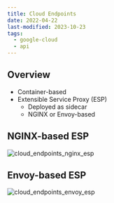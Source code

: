```yaml
---
title: Cloud Endpoints
date: 2022-04-22
last-modified: 2023-10-23
tags:
  - google-cloud
  - api
---
```


## Overview

- Container-based
- Extensible Service Proxy (ESP)
	- Deployed as sidecar
	- NGINX or Envoy-based

## NGINX-based ESP

![cloud_endpoints_nginx_esp](files/cloud_endpoints_nginx_esp.svg)

## Envoy-based ESP

![cloud_endpoints_envoy_esp](files/cloud_endpoints_envoy_esp.svg)

